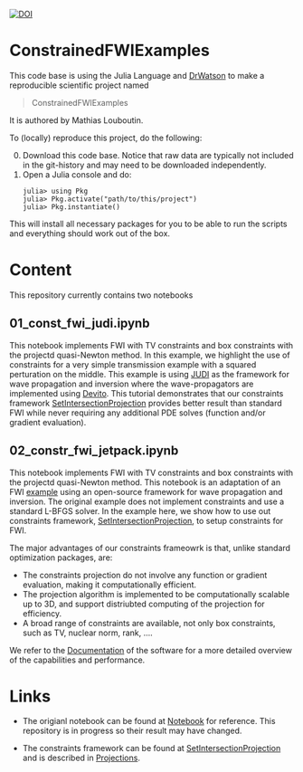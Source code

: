[![DOI](https://zenodo.org/badge/307709753.svg)](https://zenodo.org/badge/latestdoi/307709753)

# ConstrainedFWIExamples

This code base is using the Julia Language and [DrWatson](https://juliadynamics.github.io/DrWatson.jl/stable/)
to make a reproducible scientific project named
> ConstrainedFWIExamples

It is authored by Mathias Louboutin.

To (locally) reproduce this project, do the following:

0. Download this code base. Notice that raw data are typically not included in the
   git-history and may need to be downloaded independently.
1. Open a Julia console and do:
   ```
   julia> using Pkg
   julia> Pkg.activate("path/to/this/project")
   julia> Pkg.instantiate()
   ```

This will install all necessary packages for you to be able to run the scripts and
everything should work out of the box.

# Content

This repository currently contains two  notebooks 

## 01_const_fwi_judi.ipynb

This notebook implements FWI with TV constraints and box constraints with the projectd quasi-Newton method. In this example, we highlight the use of constraints for a very simple transmission example with a squared perturation on the middle. This example is using [JUDI](https://github.com/slimgroup/JUDI.jl) as the framework for wave propagation and inversion where the wave-propagators are implemented using [Devito](https://github.com/devitocodes/devito). This tutorial demonstrates that our constraints framework  [SetIntersectionProjection](https://github.com/slimgroup/SetIntersectionProjection.jl) provides better result than standard FWI while never requiring any additional PDE solves (function and/or gradient evaluation).


## 02_constr_fwi_jetpack.ipynb
This notebook implements FWI with TV constraints and box constraints with the projectd quasi-Newton method. This notebook is an adaptation of an FWI [example](https://github.com/ChevronETC/Examples/blob/main/50_fwi/01_fwi_L2.ipynb) using an open-source framework for wave propagation and inversion. The original example does not implement constraints and use a standard L-BFGS solver. In the example here, we show how to use out constraints framework, [SetIntersectionProjection](https://github.com/slimgroup/SetIntersectionProjection.jl), to setup constraints for FWI.

The major advantages of our constraints frameowrk is that, unlike standard optimization packages, are:

- The constraints projection do not involve any function or gradient evaluation, making it computationally efficient.
- The projection algorithm is implemented to be computationally scalable up to 3D, and support distriubted computing of the projection for efficiency.
- A broad range of constraints are available, not only box constraints, such as TV, nuclear norm, rank, ....

We refer to the [Documentation](https://petersbas.github.io/SetIntersectionProjectionDocs/) of the software for a more detailed overview of the capabilities and performance.

# Links

- The origianl notebook can be found at [Notebook](https://github.com/ChevronETC/Examples/blob/main/50_fwi/01_fwi_L2.ipynb) for reference. This repository is in progress so their result may have changed.

- The constraints framework can be found at [SetIntersectionProjection](https://github.com/slimgroup/SetIntersectionProjection.jl) and is described in [Projections].


[Projections]: https://slim.gatech.edu/content/algorithms-and-software-projections-intersections-convex-and-non-convex-sets-applications
